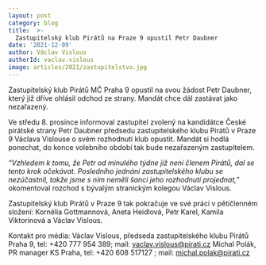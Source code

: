 ```yaml
---
layout: post
category: blog
title:  >-
  Zastupitelský klub Pirátů na Praze 9 opustil Petr Daubner
date: '2021-12-09'
author: Václav Vislous
authorId: vaclav.vislous
image: articles/2021/zastupitelstvo.jpg
---
```

Zastupitelský klub Pirátů MČ Praha 9 opustil na svou žádost Petr Daubner, který již dříve ohlásil odchod ze strany. Mandát chce dál zastávat jako nezařazený.

Ve středu 8. prosince informoval zastupitel zvolený na kandidátce České pirátské strany Petr Daubner předsedu zastupitelského klubu Pirátů v Praze 9 Václava Vislouse o svém rozhodnutí klub opustit. Mandát si hodlá ponechat, do konce volebního období tak bude nezařazeným zastupitelem.

*“Vzhledem k tomu, že Petr od minulého týdne již není členem Pirátů, dal se tento krok očekávat. Posledního jednání zastupitelského klubu se nezúčastnil, takže jsme s ním neměli šanci jeho rozhodnutí projednat,”* okomentoval rozchod s bývalým stranickým kolegou Václav Vislous.

Zastupitelský klub Pirátů v Praze 9 tak pokračuje ve své práci v pětičlenném složení: Kornélia Gottmannová, Aneta Heidlová, Petr Karel, Kamila Viktorinová a Václav Vislous.

Kontakt pro média: 
Václav Vislous, předseda zastupitelského klubu Pirátů Praha 9, tel: +420 777 954 389; mail: [vaclav.vislous@pirati.cz](mailto:vaclav.vislous@pirati.cz)
Michal Polák, PR manager KS Praha, tel: +420 608 517127 ; mail: [michal.polak@pirati.cz](mailto:michal.polak@pirati.cz)